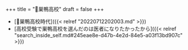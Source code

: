 +++
title = "📝巣鴨高校"
draft = false
+++

-   [🦊巣鴨高校時代]({{< relref "20220712202003.md" >}})
-   [高校受験で巣鴨高校を選んだのは医者になりたかったから]({{< relref "search_inside_self.md#245eae8e-d47b-4e2d-84e5-a03f13bd907c" >}})
